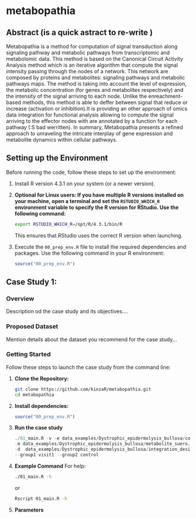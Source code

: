 # metabopathia
## Abstract (is a quick astract to re-write )
Metabopathia is a method for computation of signal transduction along signaling pathway and metabolic pathways from transcriptomic and metabolomic data. This method is based on the Canonical Circuit Activity Analysis method which is an iterative algorithm that compute the signal intensity passing through the nodes of a network. This network are composed by proteins and metabolites: signaling pathways and metabolic pathways maps.
The method is taking into account the level of expression, the metabolic concentration (for genes and metabolites respectively) and the intensity of the signal arriving to each node. Unlike the enreachment-based methods, this method is able to deffer between signal that reduce or increase (activation or inhibition).It is providing an other approach of omics data integration for functional analysis allowing to compute the signal arriving to the effector nodes with are annotated by a function for each pathway (:S bad werritten). 
In summary, Metabopathia presents a refined approach to unraveling the intricate interplay of gene expression and metabolite dynamics within cellular pathways.

## Setting up the Environment

Before running the code, follow these steps to set up the environment:

1. Install R version 4.3.1 on your system (or a newer version).

2.  **Optional for Linux users: If you have multiple R versions installed on your machine, open a terminal and set the `RSTUDIO_WHICH_R` environment variable to specify the R version for RStudio. Use the following command:**

    ```bash
    export RSTUDIO_WHICH_R=/opt/R/4.3.1/bin/R
    ```

    This ensures that RStudio uses the correct R version when launching.


3. Execute the `00_prep_env.R` file to install the required dependencies and packages. Use the following command in your R environment:

    ```R
    source("00_prep_env.R")
    ```

## Case Study 1:

### Overview
Description od the case study and its objectives....

### Proposed Dataset
Mention details about the dataset you recommend for the case study...

### Getting Started
Follow these steps to launch the case study from the command line:

1. **Clone the Repository:**
   ```bash
   git clone https://github.com/kinzaR/metabopathia.git
   cd metabopathia 
   ```
2. **Install dependencies:**
    ```R
    source("00_prep_env.R")
    ```
3. **Run the case study**
    ```R
    ./01_main.R -v -e data_examples/Dystrophic_epidermolysis_bullosa/counts_TMM_normalization.tsv \
    -m data_examples/Dystrophic_epidermolysis_bullosa/metabolite_suero.tsv \
    -d  data_examples/Dystrophic_epidermolysis_bullosa/integration_design.tsv \
    --group1 visit1 --group2 control
    ```
4. **Example Command**
For help: 
   ```bash
   ./01_main.R -h 
   ```
   or 
   ```bash
   Rscript 01_main.R -h 
   ```
4. **Parameters**


